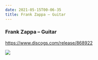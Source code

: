 ```yaml
---
date: 2021-05-15T00-06-35
title: Frank Zappa – Guitar
---
```

### Frank Zappa – Guitar
https://www.discogs.com/release/868922

![](dayone-moment://C096A0B00B454F4883665B03F9661A2F)
